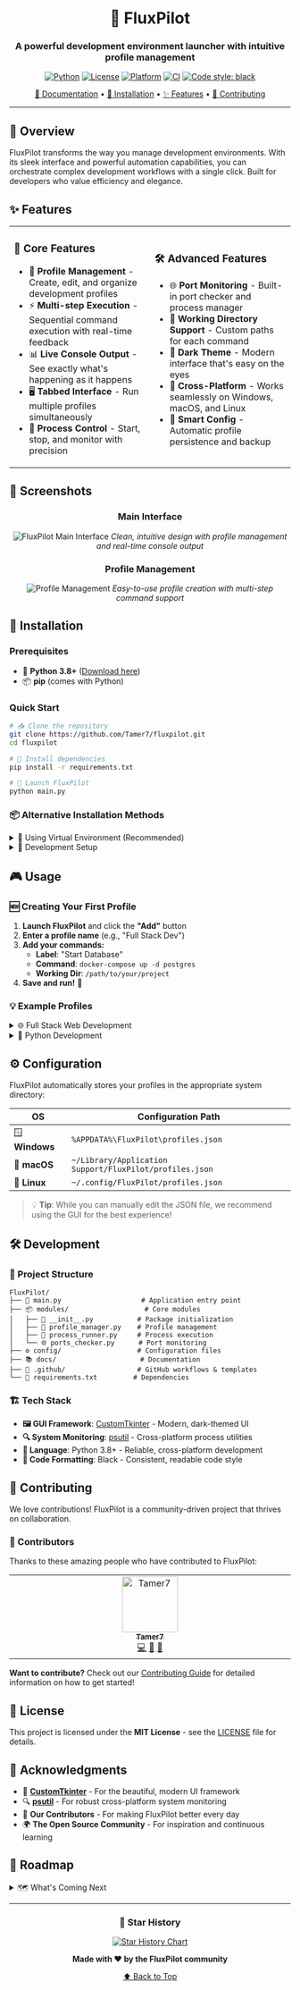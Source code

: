 <div align="center">

# 🚀 FluxPilot

### A powerful development environment launcher with intuitive profile management

[![Python](https://img.shields.io/badge/python-3.8+-blue.svg)](https://www.python.org/downloads/)
[![License](https://img.shields.io/badge/license-MIT-green.svg)](LICENSE)
[![Platform](https://img.shields.io/badge/platform-windows%20%7C%20macOS%20%7C%20linux-lightgrey.svg)](https://github.com/Tamer7/fluxpilot)
[![CI](https://github.com/Tamer7/fluxpilot/actions/workflows/ci.yml/badge.svg)](https://github.com/Tamer7/fluxpilot/actions/workflows/ci.yml)
[![Code style: black](https://img.shields.io/badge/code%20style-black-000000.svg)](https://github.com/psf/black)

[📖 Documentation](#-documentation) • [🚀 Installation](#-installation) • [✨ Features](#-features) • [🤝 Contributing](#-contributing)

---

</div>

## 📖 Overview

FluxPilot transforms the way you manage development environments. With its sleek interface and powerful automation capabilities, you can orchestrate complex development workflows with a single click. Built for developers who value efficiency and elegance.

## ✨ Features

<table>
<tr>
<td width="50%">

### 🎯 **Core Features**
- 📁 **Profile Management** - Create, edit, and organize development profiles
- ⚡ **Multi-step Execution** - Sequential command execution with real-time feedback  
- 📊 **Live Console Output** - See exactly what's happening as it happens
- 🖥️ **Tabbed Interface** - Run multiple profiles simultaneously
- 🔄 **Process Control** - Start, stop, and monitor with precision

</td>
<td width="50%">

### 🛠️ **Advanced Features**
- 🌐 **Port Monitoring** - Built-in port checker and process manager
- 📂 **Working Directory Support** - Custom paths for each command
- 🌙 **Dark Theme** - Modern interface that's easy on the eyes
- 🔧 **Cross-Platform** - Works seamlessly on Windows, macOS, and Linux
- 💾 **Smart Config** - Automatic profile persistence and backup

</td>
</tr>
</table>

## 📸 Screenshots

<div align="center">

### Main Interface
![FluxPilot Main Interface](https://via.placeholder.com/800x500/2D3748/FFFFFF?text=FluxPilot+Main+Interface)
*Clean, intuitive design with profile management and real-time console output*

### Profile Management
![Profile Management](https://via.placeholder.com/600x400/4A5568/FFFFFF?text=Profile+Management+Dialog)
*Easy-to-use profile creation with multi-step command support*

</div>

## 🚀 Installation

### Prerequisites
- 🐍 **Python 3.8+** ([Download here](https://www.python.org/downloads/))
- 📦 **pip** (comes with Python)

### Quick Start

```bash
# 📥 Clone the repository
git clone https://github.com/Tamer7/fluxpilot.git
cd fluxpilot

# 🔧 Install dependencies
pip install -r requirements.txt

# 🚀 Launch FluxPilot
python main.py
```

### 📦 Alternative Installation Methods

<details>
<summary>🔽 Using Virtual Environment (Recommended)</summary>

```bash
# Create virtual environment
python -m venv fluxpilot-env

# Activate it
# Windows:
fluxpilot-env\Scripts\activate
# macOS/Linux:
source fluxpilot-env/bin/activate

# Install and run
pip install -r requirements.txt
python main.py
```

</details>

<details>
<summary>🔽 Development Setup</summary>

```bash
# Clone and setup for development
git clone https://github.com/Tamer7/fluxpilot.git
cd fluxpilot

# Install with development dependencies
pip install -r requirements.txt
pip install pre-commit

# Setup pre-commit hooks
pre-commit install

# You're ready to contribute! 🎉
```

</details>

## 🎮 Usage

### 🆕 Creating Your First Profile

1. **Launch FluxPilot** and click the **"Add"** button
2. **Enter a profile name** (e.g., "Full Stack Dev")
3. **Add your commands:**
   - **Label**: "Start Database"
   - **Command**: `docker-compose up -d postgres`
   - **Working Dir**: `/path/to/your/project`
4. **Save and run!** 🎉

### 💡 Example Profiles

<details>
<summary>🌐 Full Stack Web Development</summary>

```yaml
Profile: "Full Stack Development"
Steps:
  1. Label: "Start Database"
     Command: docker-compose up -d postgres
     Working Dir: /path/to/project

  2. Label: "Start Backend API"  
     Command: npm run dev
     Working Dir: /path/to/project/backend

  3. Label: "Start Frontend"
     Command: npm start
     Working Dir: /path/to/project/frontend
```

</details>

<details>
<summary>🐍 Python Development</summary>

```yaml
Profile: "Python Development"
Steps:
  1. Label: "Activate Virtual Environment"
     Command: venv\Scripts\activate
     Working Dir: /path/to/project

  2. Label: "Start Django Server"
     Command: python manage.py runserver
     Working Dir: /path/to/project

  3. Label: "Start Celery Worker"
     Command: celery -A myproject worker -l info
     Working Dir: /path/to/project
```

</details>

## ⚙️ Configuration

FluxPilot automatically stores your profiles in the appropriate system directory:

| OS | Configuration Path |
|---|---|
| 🪟 **Windows** | `%APPDATA%\FluxPilot\profiles.json` |
| 🍎 **macOS** | `~/Library/Application Support/FluxPilot/profiles.json` |
| 🐧 **Linux** | `~/.config/FluxPilot/profiles.json` |

> 💡 **Tip**: While you can manually edit the JSON file, we recommend using the GUI for the best experience!

## 🛠️ Development

### 📁 Project Structure

```
FluxPilot/
├── 🚀 main.py                    # Application entry point
├── 📦 modules/                   # Core modules
│   ├── 📄 __init__.py           # Package initialization
│   ├── 👤 profile_manager.py    # Profile management
│   ├── 🔄 process_runner.py     # Process execution
│   └── 🌐 ports_checker.py      # Port monitoring
├── ⚙️ config/                   # Configuration files  
├── 📚 docs/                     # Documentation
├── 🧪 .github/                  # GitHub workflows & templates
└── 📄 requirements.txt         # Dependencies
```

### 🏗️ Tech Stack

- **🖼️ GUI Framework**: [CustomTkinter](https://github.com/TomSchimansky/CustomTkinter) - Modern, dark-themed UI
- **🔍 System Monitoring**: [psutil](https://github.com/giampaolo/psutil) - Cross-platform process utilities
- **🐍 Language**: Python 3.8+ - Reliable, cross-platform development
- **🎨 Code Formatting**: Black - Consistent, readable code style

## 🤝 Contributing

We love contributions! FluxPilot is a community-driven project that thrives on collaboration.

### 🌟 Contributors

Thanks to these amazing people who have contributed to FluxPilot:

<!-- ALL-CONTRIBUTORS-LIST:START - Do not remove or modify this section -->
<!-- prettier-ignore-start -->
<!-- markdownlint-disable -->
<table>
  <tbody>
    <tr>
      <td align="center" valign="top" width="14.28%"><a href="https://github.com/Tamer7"><img src="https://avatars.githubusercontent.com/u/28959383?v=4?s=100" width="100px;" alt="Tamer7"/><br /><sub><b>Tamer7</b></sub></a><br /><a href="https://github.com/Tamer7/fluxpilot/commits?author=Tamer7" title="Code">💻</a> <a href="#design-Tamer7" title="Design">🎨</a> <a href="https://github.com/Tamer7/fluxpilot/commits?author=Tamer7" title="Documentation">📖</a></td>
    </tr>
  </tbody>
</table>

<!-- markdownlint-restore -->
<!-- prettier-ignore-end -->

<!-- ALL-CONTRIBUTORS-LIST:END -->

**Want to contribute?** Check out our [Contributing Guide](CONTRIBUTING.md) for detailed information on how to get started!

## 📄 License

This project is licensed under the **MIT License** - see the [LICENSE](LICENSE) file for details.

## 🙏 Acknowledgments

- 🎨 **[CustomTkinter](https://github.com/TomSchimansky/CustomTkinter)** - For the beautiful, modern UI framework
- 🔍 **[psutil](https://github.com/giampaolo/psutil)** - For robust cross-platform system monitoring
- 💝 **Our Contributors** - For making FluxPilot better every day
- 🌍 **The Open Source Community** - For inspiration and continuous learning

## 🔮 Roadmap

<details>
<summary>🗺️ What's Coming Next</summary>

### 🚧 In Development
- [ ] 📱 **System Tray Integration** - Run FluxPilot in the background
- [ ] 🔒 **Environment Variables** - Secure credential management
- [ ] 📊 **Enhanced Logging** - Detailed execution logs and export

### 🎯 Planned Features
- [ ] 🎭 **Profile Templates** - Pre-built profiles for common stacks
- [ ] 🌐 **Cloud Sync** - Sync profiles across devices
- [ ] 🤖 **Smart Suggestions** - AI-powered profile recommendations
- [ ] 📱 **Mobile Companion** - Monitor your environments on the go

### 💭 Ideas & Research
- [ ] 🐳 **Docker Integration** - Native container management
- [ ] 🔌 **Plugin System** - Extensible architecture
- [ ] 📈 **Analytics Dashboard** - Performance insights
- [ ] 🎮 **CLI Interface** - Command-line power users

</details>

---

<div align="center">

### 🌟 Star History

[![Star History Chart](https://api.star-history.com/svg?repos=Tamer7/fluxpilot&type=Date)](https://star-history.com/#Tamer7/fluxpilot&Date)

**Made with ❤️ by the FluxPilot community**

[⬆️ Back to Top](#-fluxpilot)

</div> 